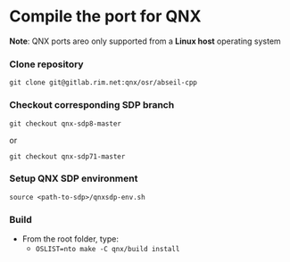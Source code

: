 # Compile the port for QNX

**Note**: QNX ports areo only supported from a **Linux host** operating system

### Clone repository

    git clone git@gitlab.rim.net:qnx/osr/abseil-cpp

### Checkout corresponding SDP branch

    git checkout qnx-sdp8-master

or

    git checkout qnx-sdp71-master

### Setup QNX SDP environment

    source <path-to-sdp>/qnxsdp-env.sh

### Build

- From the root folder, type:
  - `OSLIST=nto make -C qnx/build install`
